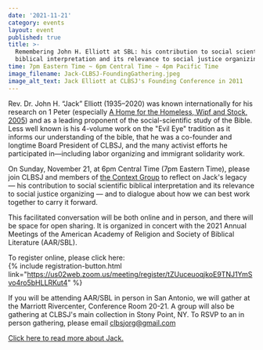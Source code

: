 ```yaml
---
date: '2021-11-21'
category: events
layout: event
published: true
title: >-
  Remembering John H. Elliott at SBL: his contribution to social scientific
  biblical interpretation and its relevance to social justice organizing
time: 7pm Eastern Time ~ 6pm Central Time ~ 4pm Pacific Time
image_filename: Jack-CLBSJ-FoundingGathering.jpeg
image_alt_text: Jack Elliott at CLBSJ's Founding Conference in 2011
---
```

Rev. Dr. John H. “Jack” Elliott (1935–2020) was known internationally for his research on 1 Peter (especially [A Home for the Homeless, Wipf and Stock, 2005](https://wipfandstock.com/9781597524094/a-home-for-the-homeless/)) and as a leading proponent of the social-scientific study of the Bible. Less well known is his 4-volume work on the "Evil Eye" tradition as it informs our understanding of the bible, that he was a co-founder and longtime Board President of CLBSJ, and the many activist efforts he participated in—including labor organizing and immigrant solidarity work.

On Sunday, November 21, at 6pm Central Time (7pm Eastern Time), please join CLBSJ and members of [the Context Group](https://en.wikipedia.org/wiki/The_Context_Group) to reflect on Jack's legacy —  his contribution to social scientific biblical interpretation and its relevance to social justice organizing — and to dialogue about how we can best work together to carry it forward.

This facilitated conversation will be both online and in person, and there will be space for open sharing. It is organized in concert with the 2021 Annual Meetings of the American Academy of Religion and Society of Biblical Literature (AAR/SBL).

To register online, please click here:  
{% include registration-button.html link="https://us02web.zoom.us/meeting/register/tZUuceuoqjkoE9TNJ1YmSvo4ro5bHLLRKut4" %}

If you will be attending AAR/SBL in person in San Antonio, we will gather at the Marriott Rivercenter, Conference Room 20-21. A group will also be gathering at CLBSJ's main collection in Stony Point, NY. To RSVP to an in person gathering, please email clbsjorg@gmail.com

[Click here to read more about Jack.](https://clbsj.org/about/leadership/john-h-elliott/ )
